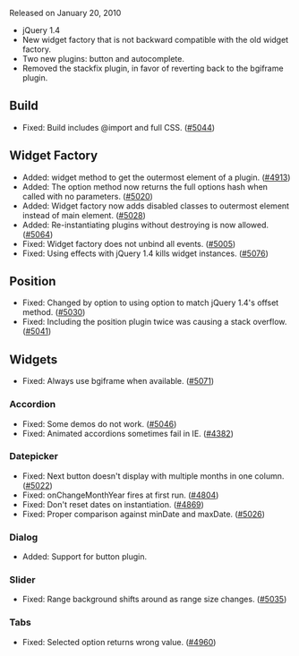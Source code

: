 <script>{
	"title": "jQuery UI 1.8b1 Changelog"
}</script>

Released on January 20, 2010

* jQuery 1.4
* New widget factory that is not backward compatible with the old widget factory.
* Two new plugins: button and autocomplete.
* Removed the stackfix plugin, in favor of reverting back to the bgiframe plugin.

## Build

* Fixed: Build includes @import and full CSS. ([#5044](http://bugs.jqueryui.com/ticket/5044))

## Widget Factory

* Added: widget method to get the outermost element of a plugin. ([#4913](http://bugs.jqueryui.com/ticket/4913))
* Added: The option method now returns the full options hash when called with no parameters. ([#5020](http://bugs.jqueryui.com/ticket/5020))
* Added: Widget factory now adds disabled classes to outermost element instead of main element. ([#5028](http://bugs.jqueryui.com/ticket/5028))
* Added: Re-instantiating plugins without destroying is now allowed. ([#5064](http://bugs.jqueryui.com/ticket/5064))
* Fixed: Widget factory does not unbind all events. ([#5005](http://bugs.jqueryui.com/ticket/5005))
* Fixed: Using effects with jQuery 1.4 kills widget instances. ([#5076](http://bugs.jqueryui.com/ticket/5076))

## Position

* Fixed: Changed by option to using option to match jQuery 1.4's offset method. ([#5030](http://bugs.jqueryui.com/ticket/5030))
* Fixed: Including the position plugin twice was causing a stack overflow. ([#5041](http://bugs.jqueryui.com/ticket/5041))

## Widgets

* Fixed: Always use bgiframe when available. ([#5071](http://bugs.jqueryui.com/ticket/5071))

### Accordion

* Fixed: Some demos do not work. ([#5046](http://bugs.jqueryui.com/ticket/5046))
* Fixed: Animated accordions sometimes fail in IE. ([#4382](http://bugs.jqueryui.com/ticket/4382))

### Datepicker

* Fixed: Next button doesn't display with multiple months in one column. ([#5022](http://bugs.jqueryui.com/ticket/5022))
* Fixed: onChangeMonthYear fires at first run. ([#4804](http://bugs.jqueryui.com/ticket/4804))
* Fixed: Don't reset dates on instantiation. ([#4869](http://bugs.jqueryui.com/ticket/4869))
* Fixed: Proper comparison against minDate and maxDate. ([#5026](http://bugs.jqueryui.com/ticket/5026))

### Dialog

* Added: Support for button plugin.

### Slider

* Fixed: Range background shifts around as range size changes. ([#5035](http://bugs.jqueryui.com/ticket/5035))

### Tabs

* Fixed: Selected option returns wrong value. ([#4960](http://bugs.jqueryui.com/ticket/4960))
